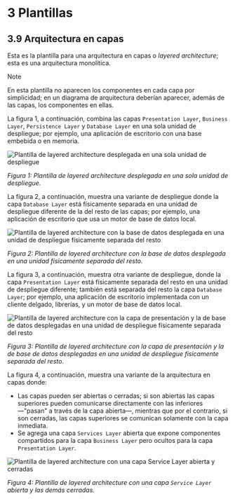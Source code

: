 # 3 Plantillas

## 3.9 Arquitectura en capas

Esta es la plantilla para una arquitectura en capas o *layered architecture*;
esta es una arquitectura monolítica.

> [!NOTE]
> En esta plantilla no aparecen los componentes en cada capa por simplicidad; en
> un diagrama de arquitectura deberían aparecer, además de las capas, los
> componentes en ellas.

La figura 1, a continuación, combina las capas `Presentation Layer`, `Business
Layer`, `Persistence Layer` y `Database Layer` en una sola unidad de despliegue;
por ejemplo, una aplicación de escritorio con una base embebida o en memoria.

![Plantilla de layered architecture desplegada en una sola
unidad de despliegue](/diagrams/Architecture_Layered.svg)

*Figura 1: Plantilla de layered architecture desplegada en una sola unidad de
despliegue.*

La figura 2, a continuación, muestra una variante de despliegue donde la capa
`Database Layer` está físicamente separada en una unidad de despliegue diferente
de la del resto de las capas; por ejemplo, una aplicación de escritorio que usa
un motor de base de datos local.

![Plantilla de layered architecture con la base de datos desplegada en una
unidad de despliegue físicamente separada del
resto](/diagrams/Architecture_Layered_Variation_1.svg)

*Figura 2: Plantilla de layered architecture con la base de datos desplegada
en una unidad físicamente separada del resto.*

La figura 3, a continuación, muestra otra variante de despliegue, donde la capa
`Presentation Layer` está físicamente separada del resto en una unidad de
despliegue diferente; también está separada del resto la capa `Database Layer`; por
ejemplo, una aplicación de escritorio implementada con un cliente delgado,
librerías, y un motor de base de datos local.

![Plantilla de layered architecture con la capa de presentación y la de base de
datos desplegadas en una unidad de despliegue físicamente separada del
resto](/diagrams/Architecture_Layered_Variation_2.svg)

*Figura 3: Plantilla de layered architecture con la capa de presentación y la
de base de datos desplegadas en una unidad de despliegue físicamente separada
del resto*.

La figura 4, a continuación, muestra una variante de la arquitectura en capas
donde:

* Las capas pueden ser abiertas o cerradas; si son abiertas las capas superiores
  pueden comunicarse directamente con las inferiores —"pasan" a través de la
  capa abierta—, mientras que por el contrario, si son cerradas, las capas
  superiores se comunican solamente con la capa inmediata.
* Se agrega una capa `Services Layer` abierta que expone componentes
  compartidos para la capa `Business Layer` pero ocultos para la capa
  `Presentation Layer`.

![Plantilla de layered architecture con una capa `Service Layer` abierta y
cerradas](/diagrams/Architecture_Layered_Variation_3.svg)

*Figura 4: Plantilla de layered architecture con una capa `Service Layer`
abierta y las demás cerradas.*

